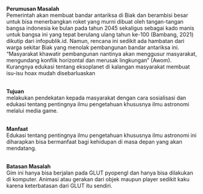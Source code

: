 **Perumusan Masalah**<br />
Pemerintah akan membuat bandar antariksa di Biak dan berambisi besar untuk
bisa menerbangkan roket yang murni dibuat oleh tangan-tangan bangsa indonesia ke
bulan pada tahun 2045 sekaligus sebagai kado manis untuk bangsa ini yang tepat
berulang ulang tahun ke-100 (Bambang, 2021) dikutip dari infopublik.id. Namun,
rencana ini sedikit ada hambatan dari warga sekitar Biak yang menolak pembangunan
bandar antariksa ini. “Masyarakat khawatir pembangunan nantinya akan menggusur
masyarakat, mengundang konflik horizontal dan merusak lingkungan” (Awom).
Kurangnya edukasi tentang eksoplanet di kalangan masyarakat membuat isu-isu hoax
mudah disebarluaskan<br /><br />

**Tujuan**<br />
melakukan pendekatan kepada masyarakat dengan cara sosialisasi dan edukasi
tentang pentingnya ilmu pengetahuan khususnya ilmu astronomi melalui media game.<br /><br />

**Manfaat**<br />
Edukasi tentang pentingnya ilmu pengetahuan khususnya ilmu astronomi ini
diharapkan bisa bermanfaat bagi kehidupan di masa depan yang akan mendatang.<br /><br />

**Batasan Masalah**<br />
Gim ini hanya bisa berjalan pada GLUT pyopengl dan hanya bisa dilakukan di
komputer. Animasi atau gerakan dari objek maupun player sedikit kaku karena
keterbatasan dari GLUT itu sendiri.
